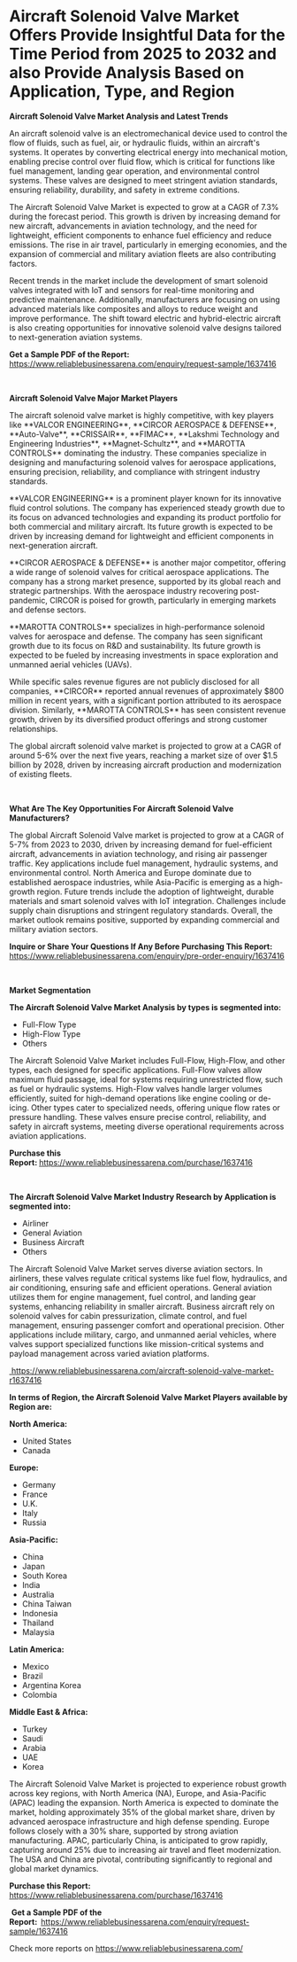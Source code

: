 <p><h1>Aircraft Solenoid Valve Market Offers Provide Insightful Data for the Time Period from 2025 to 2032 and also Provide Analysis Based on Application, Type, and Region</h1></p><p><strong>Aircraft Solenoid Valve Market Analysis and Latest Trends</strong></p>
<p><p>An aircraft solenoid valve is an electromechanical device used to control the flow of fluids, such as fuel, air, or hydraulic fluids, within an aircraft's systems. It operates by converting electrical energy into mechanical motion, enabling precise control over fluid flow, which is critical for functions like fuel management, landing gear operation, and environmental control systems. These valves are designed to meet stringent aviation standards, ensuring reliability, durability, and safety in extreme conditions.</p><p>The Aircraft Solenoid Valve Market is expected to grow at a CAGR of 7.3% during the forecast period. This growth is driven by increasing demand for new aircraft, advancements in aviation technology, and the need for lightweight, efficient components to enhance fuel efficiency and reduce emissions. The rise in air travel, particularly in emerging economies, and the expansion of commercial and military aviation fleets are also contributing factors.</p><p>Recent trends in the market include the development of smart solenoid valves integrated with IoT and sensors for real-time monitoring and predictive maintenance. Additionally, manufacturers are focusing on using advanced materials like composites and alloys to reduce weight and improve performance. The shift toward electric and hybrid-electric aircraft is also creating opportunities for innovative solenoid valve designs tailored to next-generation aviation systems.</p></p>
<p><strong>Get a Sample PDF of the Report:&nbsp;</strong> <a href="https://www.reliablebusinessarena.com/enquiry/request-sample/1637416?utm_campaign=2041&utm_medium=2&utm_source=Github&utm_content=ia&utm_term=21012025&utm_id=aircraft-solenoid-valve">https://www.reliablebusinessarena.com/enquiry/request-sample/1637416</a></p>
<p>&nbsp;</p>
<p><strong>Aircraft Solenoid Valve Major Market Players</strong></p>
<p><p>The aircraft solenoid valve market is highly competitive, with key players like **VALCOR ENGINEERING**, **CIRCOR AEROSPACE & DEFENSE**, **Auto-Valve**, **CRISSAIR**, **FIMAC**, **Lakshmi Technology and Engineering Industries**, **Magnet-Schultz**, and **MAROTTA CONTROLS** dominating the industry. These companies specialize in designing and manufacturing solenoid valves for aerospace applications, ensuring precision, reliability, and compliance with stringent industry standards.</p><p>**VALCOR ENGINEERING** is a prominent player known for its innovative fluid control solutions. The company has experienced steady growth due to its focus on advanced technologies and expanding its product portfolio for both commercial and military aircraft. Its future growth is expected to be driven by increasing demand for lightweight and efficient components in next-generation aircraft.</p><p>**CIRCOR AEROSPACE & DEFENSE** is another major competitor, offering a wide range of solenoid valves for critical aerospace applications. The company has a strong market presence, supported by its global reach and strategic partnerships. With the aerospace industry recovering post-pandemic, CIRCOR is poised for growth, particularly in emerging markets and defense sectors.</p><p>**MAROTTA CONTROLS** specializes in high-performance solenoid valves for aerospace and defense. The company has seen significant growth due to its focus on R&D and sustainability. Its future growth is expected to be fueled by increasing investments in space exploration and unmanned aerial vehicles (UAVs).</p><p>While specific sales revenue figures are not publicly disclosed for all companies, **CIRCOR** reported annual revenues of approximately $800 million in recent years, with a significant portion attributed to its aerospace division. Similarly, **MAROTTA CONTROLS** has seen consistent revenue growth, driven by its diversified product offerings and strong customer relationships.</p><p>The global aircraft solenoid valve market is projected to grow at a CAGR of around 5-6% over the next five years, reaching a market size of over $1.5 billion by 2028, driven by increasing aircraft production and modernization of existing fleets.</p></p>
<p>&nbsp;</p>
<p><strong>What Are The Key Opportunities For Aircraft Solenoid Valve Manufacturers?</strong></p>
<p><p>The global Aircraft Solenoid Valve market is projected to grow at a CAGR of 5-7% from 2023 to 2030, driven by increasing demand for fuel-efficient aircraft, advancements in aviation technology, and rising air passenger traffic. Key applications include fuel management, hydraulic systems, and environmental control. North America and Europe dominate due to established aerospace industries, while Asia-Pacific is emerging as a high-growth region. Future trends include the adoption of lightweight, durable materials and smart solenoid valves with IoT integration. Challenges include supply chain disruptions and stringent regulatory standards. Overall, the market outlook remains positive, supported by expanding commercial and military aviation sectors.</p></p>
<p><strong>Inquire or Share Your Questions If Any Before Purchasing This Report:</strong> <a href="https://www.reliablebusinessarena.com/enquiry/pre-order-enquiry/1637416?utm_campaign=2041&utm_medium=2&utm_source=Github&utm_content=ia&utm_term=21012025&utm_id=aircraft-solenoid-valve">https://www.reliablebusinessarena.com/enquiry/pre-order-enquiry/1637416</a></p>
<p>&nbsp;</p>
<p><strong>Market Segmentation</strong></p>
<p><strong>The Aircraft Solenoid Valve Market Analysis by types is segmented into:</strong></p>
<p><ul><li>Full-Flow Type</li><li>High-Flow Type</li><li>Others</li></ul></p>
<p><p>The Aircraft Solenoid Valve Market includes Full-Flow, High-Flow, and other types, each designed for specific applications. Full-Flow valves allow maximum fluid passage, ideal for systems requiring unrestricted flow, such as fuel or hydraulic systems. High-Flow valves handle larger volumes efficiently, suited for high-demand operations like engine cooling or de-icing. Other types cater to specialized needs, offering unique flow rates or pressure handling. These valves ensure precise control, reliability, and safety in aircraft systems, meeting diverse operational requirements across aviation applications.</p></p>
<p><strong>Purchase this Report:&nbsp;</strong><a href="https://www.reliablebusinessarena.com/purchase/1637416?utm_campaign=2041&utm_medium=2&utm_source=Github&utm_content=ia&utm_term=21012025&utm_id=aircraft-solenoid-valve">https://www.reliablebusinessarena.com/purchase/1637416</a></p>
<p>&nbsp;</p>
<p><strong>The Aircraft Solenoid Valve Market Industry Research by Application is segmented into:</strong></p>
<p><ul><li>Airliner</li><li>General Aviation</li><li>Business Aircraft</li><li>Others</li></ul></p>
<p><p>The Aircraft Solenoid Valve Market serves diverse aviation sectors. In airliners, these valves regulate critical systems like fuel flow, hydraulics, and air conditioning, ensuring safe and efficient operations. General aviation utilizes them for engine management, fuel control, and landing gear systems, enhancing reliability in smaller aircraft. Business aircraft rely on solenoid valves for cabin pressurization, climate control, and fuel management, ensuring passenger comfort and operational precision. Other applications include military, cargo, and unmanned aerial vehicles, where valves support specialized functions like mission-critical systems and payload management across varied aviation platforms.</p></p>
<p><a href="https://www.reliablebusinessarena.com/aircraft-solenoid-valve-market-r1637416?utm_campaign=2041&utm_medium=2&utm_source=Github&utm_content=ia&utm_term=21012025&utm_id=aircraft-solenoid-valve">&nbsp;https://www.reliablebusinessarena.com/aircraft-solenoid-valve-market-r1637416</a></p>
<p><strong>In terms of Region, the Aircraft Solenoid Valve Market Players available by Region are:</strong></p>
<p>
    <p> <strong> North America: </strong>
        <ul>
            <li>United States</li>
            <li>Canada</li>
        </ul>
        </p> 
    <p> <strong> Europe: </strong>
        <ul>
            <li>Germany</li>
            <li>France</li>
            <li>U.K.</li>
            <li>Italy</li>
            <li>Russia</li>
        </ul>
        </p> 
    <p> <strong> Asia-Pacific: </strong>
        <ul>
            <li>China</li>
            <li>Japan</li>
            <li>South Korea</li>
            <li>India</li>
            <li>Australia</li>
            <li>China Taiwan</li>
            <li>Indonesia</li>
            <li>Thailand</li>
            <li>Malaysia</li>
        </ul>
        </p> 
    <p> <strong> Latin America: </strong>
        <ul>
            <li>Mexico</li>
            <li>Brazil</li>
            <li>Argentina Korea</li>
            <li>Colombia</li>
        </ul>
        </p> 
    <p> <strong> Middle East & Africa: </strong>
        <ul>
            <li>Turkey</li>
            <li>Saudi</li>
            <li>Arabia</li>
            <li>UAE</li>
            <li>Korea</li>
        </ul>
    </p>
    </p>
<p><p>The Aircraft Solenoid Valve Market is projected to experience robust growth across key regions, with North America (NA), Europe, and Asia-Pacific (APAC) leading the expansion. North America is expected to dominate the market, holding approximately 35% of the global market share, driven by advanced aerospace infrastructure and high defense spending. Europe follows closely with a 30% share, supported by strong aviation manufacturing. APAC, particularly China, is anticipated to grow rapidly, capturing around 25% due to increasing air travel and fleet modernization. The USA and China are pivotal, contributing significantly to regional and global market dynamics.</p></p>
<p><strong>Purchase this Report: </strong><a href="https://www.reliablebusinessarena.com/purchase/1637416?utm_campaign=2041&utm_medium=2&utm_source=Github&utm_content=ia&utm_term=21012025&utm_id=aircraft-solenoid-valve">https://www.reliablebusinessarena.com/purchase/1637416</a></p>
<p>&nbsp;<strong>Get a Sample PDF of the Report:&nbsp;&nbsp;</strong><a href="https://www.reliablebusinessarena.com/enquiry/request-sample/1637416?utm_campaign=2041&utm_medium=2&utm_source=Github&utm_content=ia&utm_term=21012025&utm_id=aircraft-solenoid-valve">https://www.reliablebusinessarena.com/enquiry/request-sample/1637416</a></p>
<p><strong></strong></p>
<p>Check more reports on <a href="https://www.reliablebusinessarena.com/?utm_campaign=2041&utm_medium=2&utm_source=Github&utm_content=ia&utm_term=21012025&utm_id=aircraft-solenoid-valve">https://www.reliablebusinessarena.com/</a></p>